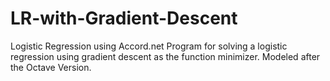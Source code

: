 # LR-with-Gradient-Descent
Logistic Regression using Accord.net
Program for solving a logistic regression using gradient descent as the function minimizer. Modeled after the Octave Version.
